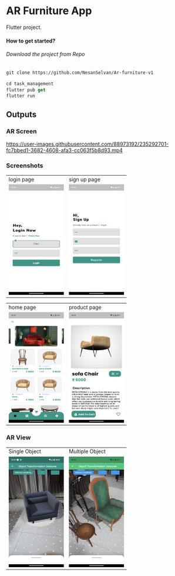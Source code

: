 # AR Furniture App

Flutter project.

#### How to get started?

###### Download the project from Repo

```
git clone https://github.com/NesanSelvan/Ar-furniture-v1
```

```dart
cd task_management
flutter pub get
flutter run
```
## Outputs

### AR Screen

https://user-images.githubusercontent.com/88973192/235292701-fc7bbed1-3682-4608-afa3-cc063f5b8d93.mp4


### Screenshots 
<table>
  <tr>
    <td>login page</td>
     <td>sign up page</td>
  </tr>
  <tr>
    <td><img src="outputs/1.png" width=150 height=300></td>
    <td><img src="outputs/2.png" width=150 height=300></td>
  </tr>
 </table>
  
<table>
  <tr>
    <td>home page</td>
     <td>product page</td>
  </tr>
  <tr>
    <td><img src="outputs/3.png" width=150 height=300></td>
    <td><img src="outputs/8.png" width=150 height=300></td>
  </tr>
 </table>

### AR View 

<table>
  <tr>
    <td>Single Object</td>
     <td>Multiple Object</td>
  </tr>
  <tr>
    <td><img src="outputs/7.png" width=150 height=300></td>
    <td><img src="outputs/5.png" width=150 height=300></td>
  </tr>
 </table>
